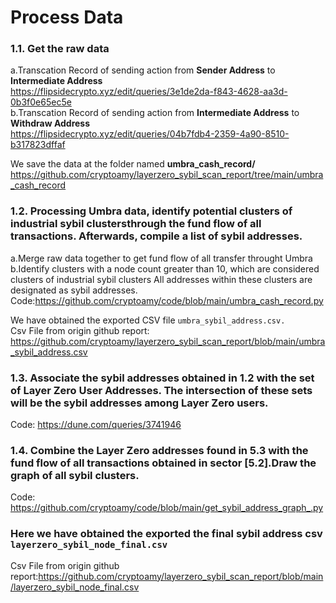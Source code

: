 
# Process Data
### 1.1. Get the raw data    
a.Transcation Record of sending action from **Sender Address** to **Intermediate Address**    
https://flipsidecrypto.xyz/edit/queries/3e1de2da-f843-4628-aa3d-0b3f0e65ec5e    
b.Transcation Record of sending action from **Intermediate Address** to **Withdraw Address**  
https://flipsidecrypto.xyz/edit/queries/04b7fdb4-2359-4a90-8510-b317823dffaf

We save the data at the folder named **umbra_cash_record/**    
https://github.com/cryptoamy/layerzero_sybil_scan_report/tree/main/umbra_cash_record

### 1.2. Processing Umbra data, identify potential clusters of industrial sybil clustersthrough the fund flow of all transactions. Afterwards, compile a list of sybil addresses.
a.Merge raw data  together to get fund flow of all transfer throught Umbra
b.Identify clusters with a node count greater than 10, which are considered clusters of industrial sybil clusters All addresses within these clusters are designated as sybil addresses. 
Code:https://github.com/cryptoamy/code/blob/main/umbra_cash_record.py

We have obtained the exported CSV file ```umbra_sybil_address.csv.```    
Csv File from origin github report: https://github.com/cryptoamy/layerzero_sybil_scan_report/blob/main/umbra_sybil_address.csv    

### 1.3. Associate the sybil addresses obtained in 1.2 with the set of Layer Zero User Addresses. The intersection of these sets will be the sybil addresses among Layer Zero users.
Code: https://dune.com/queries/3741946    

### 1.4. Combine the Layer Zero addresses found in 5.3 with the fund flow of all transactions obtained in sector [5.2].Draw the graph of all sybil clusters.
Code: https://github.com/cryptoamy/code/blob/main/get_sybil_address_graph_.py
### Here we  have obtained the exported the final sybil address csv  ```layerzero_sybil_node_final.csv```
Csv File from origin github report:https://github.com/cryptoamy/layerzero_sybil_scan_report/blob/main/layerzero_sybil_node_final.csv
